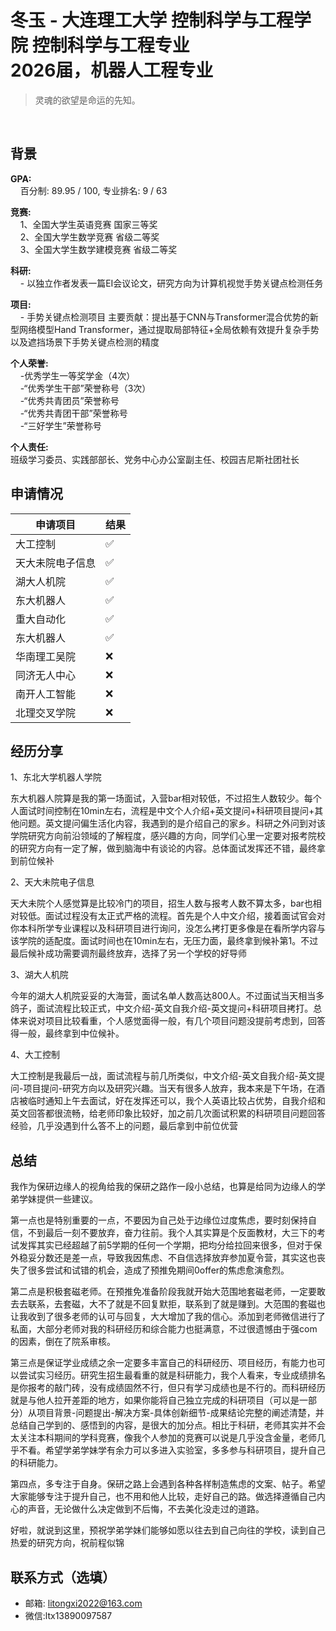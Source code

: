 # 冬玉 - 大连理工大学 控制科学与工程学院 控制科学与工程专业<br>2026届，机器人工程专业

>灵魂的欲望是命运的先知。
<br>

## 背景
**GPA:**<br>
&nbsp;&nbsp;&nbsp;&nbsp;百分制: 89.95 / 100, 专业排名: 9 / 63

**竞赛:**<br>
&nbsp;&nbsp;&nbsp;&nbsp;1、全国大学生英语竞赛 国家三等奖<br>
&nbsp;&nbsp;&nbsp;&nbsp;2、全国大学生数学竞赛 省级二等奖<br>
&nbsp;&nbsp;&nbsp;&nbsp;3、全国大学生数学建模竞赛 省级二等奖<br>

**科研:**<br>
&nbsp;&nbsp;&nbsp;&nbsp;- 以独立作者发表一篇EI会议论文，研究方向为计算机视觉手势关键点检测任务

**项目:**<br>
&nbsp;&nbsp;&nbsp;&nbsp;- 手势关键点检测项目
主要贡献：提出基于CNN与Transformer混合优势的新型网络模型Hand Transformer，通过提取局部特征+全局依赖有效提升复杂手势以及遮挡场景下手势关键点检测的精度

**个人荣誉:**<br>
&nbsp;&nbsp;&nbsp;&nbsp;-优秀学生一等奖学金（4次）<br>
&nbsp;&nbsp;&nbsp;&nbsp;-“优秀学生干部”荣誉称号（3次）<br>
&nbsp;&nbsp;&nbsp;&nbsp;-“优秀共青团员”荣誉称号<br>
&nbsp;&nbsp;&nbsp;&nbsp;-“优秀共青团干部”荣誉称号<br>
&nbsp;&nbsp;&nbsp;&nbsp;-“三好学生”荣誉称号<br>

**个人责任:**<br>
班级学习委员、实践部部长、党务中心办公室副主任、校园吉尼斯社团社长


## 申请情况

|  申请项目   | 结果 |
|  ----  | ----  |
| 大工控制 | ✅  |
| 天大未院电子信息 | ✅  |
| 湖大人机院 | ✅  |
| 东大机器人 | ✅  |
| 重大自动化 | ✅  |
| 东大机器人 | ✅  |
| 华南理工吴院 | ❌  |
| 同济无人中心 | ❌  |
| 南开人工智能 | ❌ |
| 北理交叉学院 | ❌ |

## 经历分享

1、东北大学机器人学院

东大机器人院算是我的第一场面试，入营bar相对较低，不过招生人数较少。每个人面试时间控制在10min左右，流程是中文个人介绍+英文提问+科研项目提问+其他问题。英文提问偏生活化内容，我遇到的是介绍自己的家乡。科研之外问到对该学院研究方向前沿领域的了解程度，感兴趣的方向，同学们心里一定要对报考院校的研究方向有一定了解，做到脑海中有谈论的内容。总体面试发挥还不错，最终拿到前位候补

2、天大未院电子信息

天大未院个人感觉算是比较冷门的项目，招生人数与报考人数不算太多，bar也相对较低。面试过程没有太正式严格的流程。首先是个人中文介绍，接着面试官会对你本科所学专业课程以及科研项目进行询问，没怎么拷打更多像是在看所学内容与该学院的适配度。面试时间也在10min左右，无压力面，最终拿到候补第1。不过最后候补成功需要调剂最终放弃，选择了另一个学校的好导师

3、湖大人机院

今年的湖大人机院妥妥的大海营，面试名单人数高达800人。不过面试当天相当多鸽子，面试流程比较正式，中文介绍-英文自我介绍-英文提问+科研项目拷打。总体来说对项目比较看重，个人感觉面得一般，有几个项目问题没提前考虑到，回答得一般，最终拿到中位候补。

4、大工控制

大工控制是我最后一战，面试流程与前几所类似，中文介绍-英文自我介绍-英文提问-项目提问-研究方向以及研究兴趣。当天有很多人放弃，我本来是下午场，在酒店被临时通知上午去面试，好在发挥还可以，我个人英语比较占优势，自我介绍和英文回答都很流畅，给老师印象比较好，加之前几次面试积累的科研项目问题回答经验，几乎没遇到什么答不上的问题，最后拿到中前位优营


## 总结
我作为保研边缘人的视角给我的保研之路作一段小总结，也算是给同为边缘人的学弟学妹提供一些建议。

第一点也是特别重要的一点，不要因为自己处于边缘位过度焦虑，要时刻保持自信，不到最后一刻不要放弃，奋力往前。我个人其实算是个反面教材，大三下的考试发挥其实已经超越了前5学期的任何一个学期，把均分给拉回来很多，但对于保外稳妥分数还是差一点，导致我因焦虑、不自信选择放弃参加夏令营，其实这也丧失了很多尝试和试错的机会，造成了预推免期间0offer的焦虑愈演愈烈。

第二点是积极套磁老师。在预推免准备阶段我就开始大范围地套磁老师，一定要敢去去联系，去套磁，大不了就是不回复默拒，联系到了就是赚到。大范围的套磁也让我收到了很多老师的认可与回复，大大增加了我的信心。添加到老师微信进行了私面，大部分老师对我的科研经历和综合能力也挺满意，不过很遗憾由于强com的因素，倒在了院系审核。

第三点是保证学业成绩之余一定要多丰富自己的科研经历、项目经历，有能力也可以尝试实习经历。研究生招生最看重的就是科研能力，我个人看来，专业成绩排名是你报考的敲门砖，没有成绩固然不行，但只有学习成绩也是不行的。而科研经历就是与他人拉开差距的地方，如果你能将自己独立完成的科研项目（可以是一部分）从项目背景-问题提出-解决方案-具体创新细节-成果结论完整的阐述清楚，并总结自己学到的、感悟到的内容，是很大的加分点。相比于科研，老师其实并不会太关注本科期间的学科竞赛，像我个人参加的竞赛可以说是几乎没含金量，老师几乎不看。希望学弟学妹学有余力可以多进入实验室，多多参与科研项目，提升自己的科研能力。

第四点，多专注于自身。保研之路上会遇到各种各样制造焦虑的文案、帖子。希望大家能够专注于提升自己，也不用和他人比较，走好自己的路。做选择遵循自己内心的声音，无论做什么决定做到不后悔，不去美化没走过的道路。

好啦，就说到这里，预祝学弟学妹们能够如愿以往去到自己向往的学校，读到自己热爱的研究方向，祝前程似锦

## 联系方式（选填）
- 邮箱: litongxi2022@163.com
- 微信:ltx13890097587

